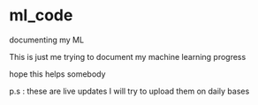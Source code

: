 # ml_code
documenting my ML 

This is just me trying to document my machine learning progress

hope this helps somebody 

p.s : these are live updates I will try to upload them on daily bases
